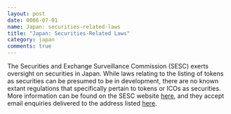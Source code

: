 ```yaml
---
layout: post
date: 0006-07-01
name: Japan: securities-related-laws
title: "Japan: Securities-Related Laws"
category: japan
comments: true
---
```


The Securities and Exchange Surveillance Commission (SESC) exerts oversight on securities in Japan. While laws relating to the listing of tokens as securities can be presumed to be in development, there are no known extant regulations that specifically pertain to tokens or ICOs as securities. More information can be found on the SESC website [here](http://www.fsa.go.jp/sesc/english/index.htm), and they accept email enquiries delivered to the address listed [here](http://www.fsa.go.jp/sesc/english/contactus/contactus.htm). 	
